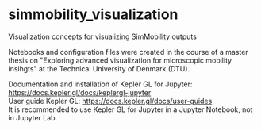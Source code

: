 # simmobility_visualization
Visualization concepts for visualizing SimMobility outputs

Notebooks and configuration files were created in the course of a master thesis on "Exploring advanced visualization for microscopic mobility insihgts" at the Technical University of Denmark (DTU).

Documentation and installation of Kepler GL for Jupyter: https://docs.kepler.gl/docs/keplergl-jupyter  
User guide Kepler GL: https://docs.kepler.gl/docs/user-guides    
It is recommended to use Kepler GL for Jupyter in a Jupyter Notebook, not in Jupyter Lab.
